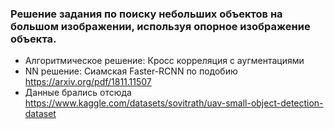 ### Решение задания по поиску небольших объектов на большом изображении, используя опорное изображение объекта.
- Алгоритмическое решение: Кросс корреляция с аугментациями
- NN решение: Сиамская Faster-RCNN по подобию https://arxiv.org/pdf/1811.11507
- Данные брались отсюда https://www.kaggle.com/datasets/sovitrath/uav-small-object-detection-dataset